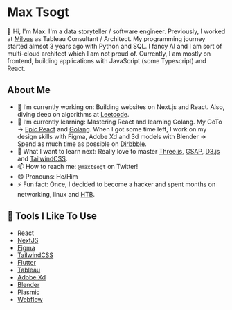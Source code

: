 # Max Tsogt

👋 Hi, I'm Max. I'm a data storyteller / software engineer.
Previously, I worked at [Milvus](https://milvus.co.kr/) as Tableau Consultant / Architect. My programming journey started almsot 3 years ago with Python and SQL. I fancy AI and I am sort of multi-cloud architect which I am not proud of. Currently, I am mostly on frontend, building applications with JavaScript (some Typescript) and React.

## About Me

-   🔭 I’m currently working on: Building websites on Next.js and React. Also, diving deep on algorithms at [Leetcode](https://leetcode.com/).
-   🌱 I’m currently learning: Mastering React and learning Golang. My GoTo -> [Epic React](https://epicreact.dev/) and [Golang](https://www.ardanlabs.com/). When I got some time left, I work on my design skills with Figma, Adobe Xd and 3d models with Blender -> Spend as much time as possible on [Dirbbble](https://dribbble.com/).
-   🤔 What I want to learn next: Really love to master [Three.js](https://threejs.org), [GSAP](https://greensock.com/), [D3.js](https://d3js.org/) and [TailwindCSS](https://scrimba.com/playlist/pdq3QsM).
-   📫 How to reach me: `@maxtsogt` on Twitter!
-   😄 Pronouns: He/Him
-   ⚡ Fun fact: Once, I decided to become a hacker and spent months on networking, linux and [HTB](https://www.hackthebox.com/).

## 🔧 Tools I Like To Use

-   [React](https://reactjs.org/)
-   [NextJS](https://nextjs.org/) 
-   [Figma](https://www.figma.com/)
-   [TailwindCSS](https://tailwindcss.com/)
-   [Flutter](https://flutter.dev/)
-   [Tableau](https://www.tableau.com/)
-   [Adobe Xd](https://www.adobe.com/products/xd.html)
-   [Blender](https://www.blender.org/)
-   [Plasmic](https://www.plasmic.app/)
-   [Webflow](https://webflow.com/)
